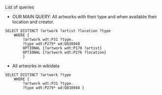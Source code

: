 List of queries



- OUR MAIN QUERY: All artworks with their type and when available their location and creator. 

``` 
SELECT DISTINCT ?artwork ?artist ?location ?type
    WHERE {
        ?artwork wdt:P31 ?type.
        ?type wdt:P279* wd:Q838948 
        OPTIONAL {?artwork wdt:P170 ?artist}
        OPTIONAL {?artwork wdt:P276 ?location}
        } 
```

- All artworks in wikidata

```
SELECT DISTINCT ?artwork ?type
    WHERE {
        ?artwork wdt:P31 ?type.
        ?type wdt:P279* wd:Q838948 }
```

